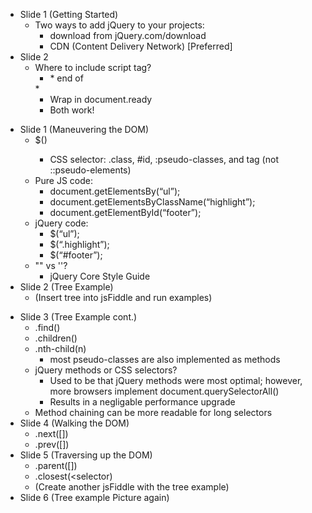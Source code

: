 <!-- Getting Started -->

* Slide 1 (Getting Started)
  * Two ways to add jQuery to your projects:
    * download from jQuery.com/download
    * CDN (Content Delivery Network) [Preferred]
* Slide 2
  * Where to include script tag?
    * <body>
      * end of <body>
    *<head>
      * Wrap in document.ready
    * Both work! 

<!-- If you do neither, event handlers won't work because the tags they are assigned to won't have been created in the DOM -->

<!-- Maneuvering the DOM -->

* Slide 1 (Maneuvering the DOM)
  * $(<selector>)
    * CSS selector: .class, #id, :pseudo-classes, and <html> tag (not ::pseudo-elements)
  * Pure JS code:
    * document.getElementsBy(“ul”);
	* document.getElementsByClassName(“highlight”);
	* document.getElementById(“footer”);
  * jQuery code:
    * $(“ul”);
	* $(“.highlight”);
	* $(“#footer”);
  * "" vs ''?
    * jQuery Core Style Guide
* Slide 2 (Tree Example)
  * (Insert tree into jsFiddle and run examples)

<!-- Create HTML code for tree example as well so we can play with jsFiddle -->

* Slide 3 (Tree Example cont.)
  * .find()
  * .children()
  * .nth-child(n)
    * most pseudo-classes are also implemented as methods
  * jQuery methods or CSS selectors?
    * Used to be that jQuery methods were most optimal; however, more browsers implement document.querySelectorAll()
    * Results in a negligable performance upgrade
  * Method chaining can be more readable for long selectors
* Slide 4 (Walking the DOM)
  * .next([<selector>])
  * .prev([<selector>])
* Slide 5 (Traversing up the DOM)
  * .parent([<selector>])
  * .closest(<selector)
  * (Create another jsFiddle with the tree example)
* Slide 6 (Tree example Picture again)